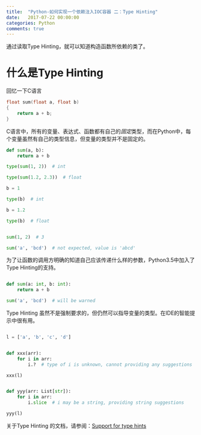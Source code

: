 ```yaml
---
title:  "Python-如何实现一个依赖注入IOC容器 二：Type Hinting"
date:   2017-07-22 00:00:00
categories: Python
comments: true
---
```


通过读取Type Hinting，就可以知道构造函数所依赖的类了。

# 什么是Type Hinting

回忆一下C语言
```c
float sum(float a, float b)
{
    return a + b;
}

```

C语言中，所有的变量、表达式、函数都有自己的*固定*类型，而在Python中，每个变量虽然有自己的类型信息，但变量的类型并不是固定的。

```python
def sum(a, b):  
    return a + b

type(sum(1, 2))  # int

type(sum(1.2, 2.3))  # float

b = 1  

type(b)  # int

b = 1.2  

type(b)  # float


sum(1, 2)  # 3

sum('a', 'bcd')  # not expected, value is 'abcd'

```

为了让函数的调用方明确的知道自己应该传递什么样的参数，Python3.5中加入了Type Hinting的支持。

```python

def sum(a: int, b: int):
    return a + b

sum('a', 'bcd')  # will be warned

```

Type Hinting 虽然不是强制要求的，但仍然可以指导变量的类型。在IDE的智能提示中很有用。
```python

l = ['a', 'b', 'c', 'd']


def xxx(arr):
    for i in arr:
        i.?  # type of i is unknown, cannot providing any suggestions

xxx(l)


def yyy(arr: List[str]):
    for i in arr:
        i.slice  # i may be a string, providing string suggestions

yyy(l)

```

关于Type Hinting 的文档，请参阅：[Support for type hints](https://docs.python.org/3/library/typing.html)
